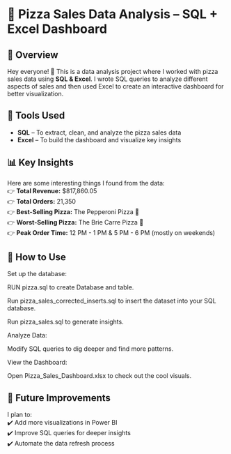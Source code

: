 # 🍕 Pizza Sales Data Analysis – SQL + Excel Dashboard  

## 📌 Overview  
Hey everyone! 👋 This is a  data analysis project where I worked with pizza sales data using **SQL & Excel**. I wrote SQL queries to analyze different aspects of sales and then used Excel to create an interactive dashboard for better visualization.  

## 🔧 Tools Used  
- **SQL** – To extract, clean, and analyze the pizza sales data  
- **Excel** – To build the dashboard and visualize key insights  

## 📊 Key Insights  
Here are some interesting things I found from the data:  
👉 **Total Revenue:** $817,860.05  
👉 **Total Orders:** 21,350  
👉 **Best-Selling Pizza:** The Pepperoni Pizza 🍕  
👉 **Worst-Selling Pizza:** The Brie Carre Pizza 😬  
👉 **Peak Order Time:** 12 PM - 1 PM & 5 PM - 6 PM (mostly on weekends)  

## 🚀 How to Use

Set up the database:

RUN pizza.sql to create Database and table.

Run pizza_sales_corrected_inserts.sql to insert the dataset into your SQL database.

Run pizza_sales.sql to generate insights.

Analyze Data:

Modify SQL queries to dig deeper and find more patterns.

View the Dashboard:

Open Pizza_Sales_Dashboard.xlsx to check out the cool visuals.
## 🔮 Future Improvements  
I plan to:  
✔️ Add more visualizations in Power BI  
✔️ Improve SQL queries for deeper insights  
✔️ Automate the data refresh process  


